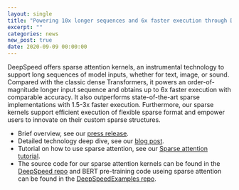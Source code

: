 ```yaml
---
layout: single
title: "Powering 10x longer sequences and 6x faster execution through DeepSpeed Sparse Attention"
excerpt: ""
categories: news
new_post: true
date: 2020-09-09 00:00:00
---
```


DeepSpeed offers sparse attention kernels, an instrumental technology to support long sequences of model inputs, whether for text, image, or sound. Compared with the classic dense Transformers, it powers an order-of-magnitude longer input sequence and obtains up to 6x faster execution with comparable accuracy. It also outperforms state-of-the-art sparse implementations with 1.5-3x faster execution. Furthermore, our sparse kernels support efficient execution of flexible sparse format and empower users to innovate on their custom sparse structures.

* Brief overview, see our [press release](https://www.microsoft.com/en-us/research/blog/TODO-PR-DeepSpeed-V3/).
* Detailed technology deep dive, see our [blog post](https://www.deepspeed.ai/news/2020/09/08/sparse-attention.html).
* Tutorial on how to use sparse attention, see our [Sparse attention tutorial](https://www.deepspeed.ai/tutorials/sparse-attention/).
* The source code for our sparse attention kernels can be found in the [DeepSpeed repo](https://github.com/microsoft/deepspeed) and BERT pre-training code useing sparse attention can be found in the [DeepSpeedExamples repo](https://github.com/microsoft/deepspeedexamples).
